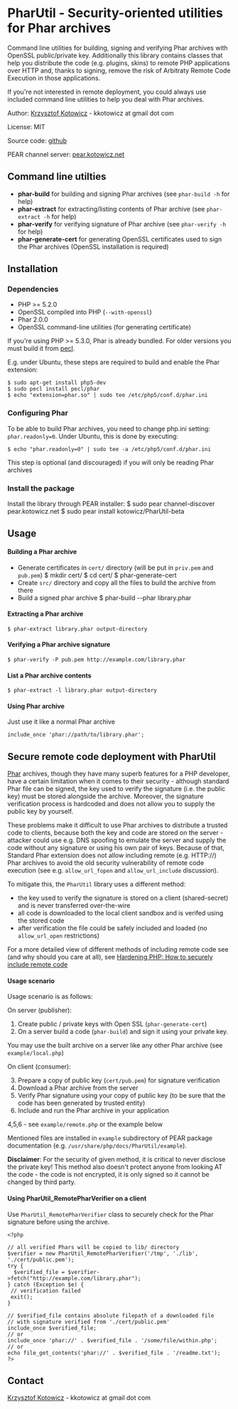 PharUtil - Security-oriented utilities for Phar archives
========================================================

Command line utilities for building, signing and verifying Phar archives with OpenSSL public/private key.
Additionally this library contains classes that help you distribute the code (e.g. plugins, skins) to remote
PHP applications over HTTP and, thanks to signing, remove the risk of Arbitraty Remote Code Execution in those
applications.

If you're not interested in remote deployment, you could always use included command line utilities to help you
deal with Phar archives.

Author: [Krzysztof Kotowicz](http://blog.kotowicz.net) - kkotowicz at gmail dot com

License: MIT

Source code: [github](http://github.com/koto/phar-util)

PEAR channel server: [pear.kotowicz.net](http://pear.kotowicz.net)

Command line utilties
---------------------
* **phar-build** for building and signing Phar archives (see `phar-build -h` for help)
* **phar-extract** for extracting/listing contents of Phar archive (see `phar-extract -h` for help)
* **phar-verify** for verifying signature of Phar archive (see `phar-verify -h` for help)
* **phar-generate-cert** for generating OpenSSL certificates used to sign the Phar archives (OpenSSL installation is required)

Installation
----------
### Dependencies
* PHP >= 5.2.0
* OpenSSL compiled into PHP (`--with-openssl`)
* Phar 2.0.0
* OpenSSL command-line utilities (for generating certificate)

If you're using PHP >= 5.3.0, Phar is already bundled. For older versions
you must build it from [pecl](http://pecl.php.net).

E.g. under Ubuntu, these steps are required to build and enable the Phar extension:

    $ sudo apt-get install php5-dev
    $ sudo pecl install pecl/phar
    $ echo "extension=phar.so" | sudo tee /etc/php5/conf.d/phar.ini

### Configuring Phar
To be able to build Phar archives, you need to change php.ini setting: `phar.readonly=0`.
Under Ubuntu, this is done by executing:

    $ echo "phar.readonly=0" | sudo tee -a /etc/php5/conf.d/phar.ini

This step is optional (and discouraged) if you will only be reading Phar archives

### Install the package

Install the library through PEAR installer:
    $ sudo pear channel-discover pear.kotowicz.net
    $ sudo pear install kotowicz/PharUtil-beta

Usage
-----
#### Building a Phar archive
* Generate certificates in `cert/` directory (will be put in `priv.pem` and `pub.pem`)
        $ mkdir cert/
        $ cd cert/
        $ phar-generate-cert
* Create `src/` directory and copy all the files to build the archive from there
* Build a signed phar archive
        $ phar-build --phar library.phar

#### Extracting a Phar archive
    $ phar-extract library.phar output-directory

#### Verifying a Phar archive signature
    $ phar-verify -P pub.pem http://example.com/library.phar

#### List a Phar archive contents
    $ phar-extract -l library.phar output-directory

#### Using Phar archive

Just use it like a normal Phar archive

    include_once 'phar://path/to/library.phar';

Secure remote code deployment with PharUtil
-------------------------------------------
[Phar](http://php.net/manual/en/book.phar.php) archives, though they have many superb features for a PHP
developer, have a certain limitation when it comes to their security - although standard Phar file can
be signed, the key used to verify the signature (i.e. the public key) must be stored alongside the archive.
Moreover, the signature verification process is hardcoded and does not allow you to supply the public key
by yourself.

These problems make it difficult to use Phar archives to distribute a trusted code to
clients, because both the key and code are stored on the server - attacker could use e.g.
DNS spoofing to emulate the server and supply the code without any signature or using his own
pair of keys. Because of that, Standard Phar extension does not allow including remote (e.g. HTTP://) Phar
archives to avoid the old security vulnerability of remote code execution (see e.g. `allow_url_fopen`
and `allow_url_include` discussion).

To mitigate this, the `PharUtil` library uses a different method:

* the key used to verify the signature is stored on a client (shared-secret) and is
  never transferred over-the-wire
* all code is downloaded to the local client sandbox and is verifed using the stored code
* after verification the file could be safely included and loaded (no `allow_url_open`
  restrictions)

For a more detailed view of different methods of including remote code see (and why should you care at all),
see [Hardening PHP: How to securely include remote code](http://blog.kotowicz.net/2010/07/hardening-php-how-to-securely-include.html)

#### Usage scenario

Usage scenario is as follows:

On server (publisher):

1. Create public / private keys with Open SSL (`phar-generate-cert`)
2. On a server build a code (`phar-build`) and sign it using your private key.

You may use the built archive on a server like any other Phar archive (see `example/local.php`)

On client (consumer):

3. Prepare a copy of public key (`cert/pub.pem`) for signature verification
4. Download a Phar archive from the server
5. Verify Phar signature using your copy of public key (to be sure that the code has
   been generated by trusted entity)
6. Include and run the Phar archive in your application

4,5,6 - see `example/remote.php` or the example below

Mentioned files are installed in `example` subdirectory of PEAR package documentation
(e.g. `/usr/share/php/docs/PharUtil/example`).

**Disclaimer**: For the security of given method, it is critical to never disclose the private key!
This method also doesn't protect anyone from looking AT the code - the code is not encrypted,
it is only signed so it cannot be changed by third party.

#### Using PharUtil_RemotePharVerifier on a client

Use `PharUtil_RemotePharVerifier` class to securely check for the Phar signature
before using the archive.

    <?php

    // all verified Phars will be copied to lib/ directory
    $verifier = new PharUtil_RemotePharVerifier('/tmp', './lib', './cert/public.pem');
    try {
      $verified_file = $verifier->fetch("http://example.com/library.phar");
    } catch (Exception $e) {
     // verification failed
     exit();
    }

    // $verified_file contains absolute filepath of a downloaded file
    // with signature verified from './cert/public.pem'
    include_once $verified_file;
    // or
    include_once 'phar://' . $verified_file . '/some/file/within.php';
    // or
    echo file_get_contents('phar://' . $verified_file . '/readme.txt');
    ?>

Contact
-------
[Krzysztof Kotowicz](http://blog.kotowicz.net) - kkotowicz at gmail dot com

